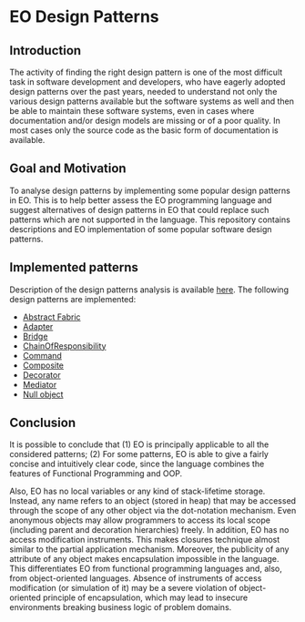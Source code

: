 # EO Design Patterns

## Introduction
The activity of finding the right design pattern is one of the most difficult task in software development and developers, who have eagerly adopted design patterns over the past years, needed to understand not only the various design patterns available but the software systems as well and then be able to maintain these software systems, even in cases where documentation and/or design models are missing or of a poor quality. In most cases only the source code as the basic form of documentation is available.
## Goal and Motivation
To analyse design patterns by implementing some popular design patterns in EO. This is to help better assess the EO programming language and suggest alternatives of design patterns in EO that could replace such patterns which are not supported in the language.
This repository contains descriptions and EO implementation of some popular software design patterns.

## Implemented patterns
Description of the design patterns analysis is available [here](https://github.com/HSE-Eolang/eodesignpatterns/tree/main/tex).
The following design patterns are implemented:
- [Abstract Fabric](https://github.com/HSE-Eolang/eodesignpatterns/blob/main/eo/AbstractFabric.eo)
- [Adapter](https://github.com/HSE-Eolang/eodesignpatterns/blob/main/eo/Adapter.eo)
- [Bridge](https://github.com/HSE-Eolang/eodesignpatterns/blob/main/eo/Bridge.eo)
- [ChainOfResponsibility](https://github.com/HSE-Eolang/eodesignpatterns/blob/main/eo/ChainOfResponsibility.eo)
- [Command](https://github.com/HSE-Eolang/eodesignpatterns/blob/main/eo/Command.eo)
- [Composite](https://github.com/HSE-Eolang/eodesignpatterns/blob/main/eo/Composite.eo)
- [Decorator](https://github.com/HSE-Eolang/eodesignpatterns/blob/main/eo/Decorator.eo)
- [Mediator](https://github.com/HSE-Eolang/eodesignpatterns/blob/main/eo/Mediator.eo)
- [Null object](https://github.com/HSE-Eolang/eodesignpatterns/blob/main/eo/NullObject.eo)

## Conclusion
It is possible to conclude that (1) EO is principally applicable to all the considered patterns; (2) For some patterns, EO is able to give a fairly concise and intuitively clear code, since the language combines the features of Functional Programming and OOP.

Also, EO has no local variables or any kind of stack-lifetime storage. Instead, any name refers to an object (stored in heap) that may be accessed through the scope of any other object via the dot-notation mechanism. Even anonymous objects may allow programmers to access its local scope (including parent and decoration hierarchies) freely. In addition, EO has no access modification instruments. This makes closures technique almost similar to the partial application mechanism. Moreover, the publicity of any attribute of any object makes encapsulation impossible in the language. This differentiates EO from functional programming languages and, also, from object-oriented languages. Absence of instruments of access modification (or simulation of it) may be a severe violation of object-oriented principle of encapsulation, which may lead to insecure environments breaking business logic of problem domains.
